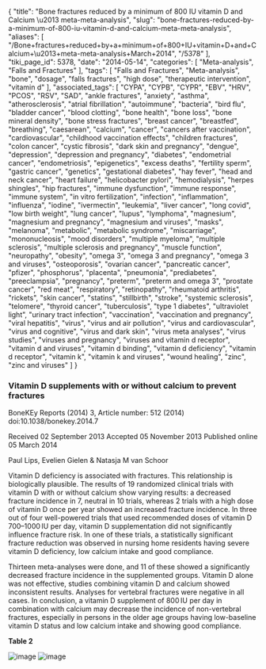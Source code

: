 {
    "title": "Bone fractures reduced by a minimum of 800 IU vitamin D and Calcium \u2013 meta-meta-analysis",
    "slug": "bone-fractures-reduced-by-a-minimum-of-800-iu-vitamin-d-and-calcium-meta-meta-analysis",
    "aliases": [
        "/Bone+fractures+reduced+by+a+minimum+of+800+IU+vitamin+D+and+Calcium+\u2013+meta-meta-analysis+March+2014",
        "/5378"
    ],
    "tiki_page_id": 5378,
    "date": "2014-05-14",
    "categories": [
        "Meta-analysis",
        "Falls and Fractures"
    ],
    "tags": [
        "Falls and Fractures",
        "Meta-analysis",
        "bone",
        "dosage",
        "falls fractures",
        "high dose",
        "therapeutic intervention",
        "vitamin d"
    ],
    "associated_tags": [
        "CYPA",
        "CYPB",
        "CYPR",
        "EBV",
        "HRV",
        "PCOS",
        "RSV",
        "SAD",
        "ankle fractures",
        "anxiety",
        "asthma",
        "atherosclerosis",
        "atrial fibrillation",
        "autoimmune",
        "bacteria",
        "bird flu",
        "bladder cancer",
        "blood clotting",
        "bone health",
        "bone loss",
        "bone mineral density",
        "bone stress fractures",
        "breast cancer",
        "breastfed",
        "breathing",
        "caesarean",
        "calcium",
        "cancer",
        "cancers after vaccination",
        "cardiovascular",
        "childhood vaccination effects",
        "children fractures",
        "colon cancer",
        "cystic fibrosis",
        "dark skin and pregnancy",
        "dengue",
        "depression",
        "depression and pregnancy",
        "diabetes",
        "endometrial cancer",
        "endometriosis",
        "epigenetics",
        "excess deaths",
        "fertility sperm",
        "gastric cancer",
        "genetics",
        "gestational diabetes",
        "hay fever",
        "head and neck cancer",
        "heart failure",
        "helicobacter pylori",
        "hemodialysis",
        "herpes shingles",
        "hip fractures",
        "immune dysfunction",
        "immune response",
        "immune system",
        "in vitro fertilization",
        "infection",
        "inflammation",
        "influenza",
        "iodine",
        "ivermectin",
        "leukemia",
        "liver cancer",
        "long covid",
        "low birth weight",
        "lung cancer",
        "lupus",
        "lymphoma",
        "magnesium",
        "magnesium and pregnancy",
        "magnesium and viruses",
        "masks",
        "melanoma",
        "metabolic",
        "metabolic syndrome",
        "miscarriage",
        "mononucleosis",
        "mood disorders",
        "multiple myeloma",
        "multiple sclerosis",
        "multiple sclerosis and pregnancy",
        "muscle function",
        "neuropathy",
        "obesity",
        "omega 3",
        "omega 3 and pregnancy",
        "omega 3 and viruses",
        "osteoporosis",
        "ovarian cancer",
        "pancreatic cancer",
        "pfizer",
        "phosphorus",
        "placenta",
        "pneumonia",
        "prediabetes",
        "preeclampsia",
        "pregnancy",
        "preterm",
        "preterm and omega 3",
        "prostate cancer",
        "red meat",
        "respiratory",
        "retinopathy",
        "rheumatoid arthritis",
        "rickets",
        "skin cancer",
        "statins",
        "stillbirth",
        "stroke",
        "systemic sclerosis",
        "telomere",
        "thyroid cancer",
        "tuberculosis",
        "type 1 diabetes",
        "ultraviolet light",
        "urinary tract infection",
        "vaccination",
        "vaccination and pregnancy",
        "viral hepatitis",
        "virus",
        "virus and air pollution",
        "virus and cardiovascular",
        "virus and cognitive",
        "virus and dark skin",
        "virus meta analyses",
        "virus studies",
        "viruses and pregnancy",
        "viruses and vitamin d receptor",
        "vitamin d and viruses",
        "vitamin d binding",
        "vitamin d deficiency",
        "vitamin d receptor",
        "vitamin k",
        "vitamin k and viruses",
        "wound healing",
        "zinc",
        "zinc and viruses"
    ]
}


### Vitamin D supplements with or without calcium to prevent fractures

BoneKEy Reports (2014) 3, Article number: 512 (2014) doi:10.1038/bonekey.2014.7

Received 02 September 2013 Accepted 05 November 2013 Published online 05 March 2014

Paul Lips,	 Evelien Gielen	 & Natasja M van Schoor

Vitamin D deficiency is associated with fractures. This relationship is biologically plausible. The results of 19 randomized clinical trials with vitamin D with or without calcium show varying results: a decreased fracture incidence in 7, neutral in 10 trials, whereas 2 trials with a high dose of vitamin D once per year showed an increased fracture incidence. In three out of four well-powered trials that used recommended doses of vitamin D 700–1000 IU per day, vitamin D supplementation did not significantly influence fracture risk. In one of these trials, a statistically significant fracture reduction was observed in nursing home residents having severe vitamin D deficiency, low calcium intake and good compliance. 

Thirteen meta-analyses were done, and 11 of these showed a significantly decreased fracture incidence in the supplemented groups. Vitamin D alone was not effective, studies combining vitamin D and calcium showed inconsistent results. Analyses for vertebral fractures were negative in all cases. In conclusion, a vitamin D supplement of 800 IU per day in combination with calcium may decrease the incidence of non-vertebral fractures, especially in persons in the older age groups having low-baseline vitamin D status and low calcium intake and showing good compliance.

 **Table 2** 

<img src="https://d378j1rmrlek7x.cloudfront.net/attachments/jpeg/t2a.jpg" alt="image">
<img src="https://d378j1rmrlek7x.cloudfront.net/attachments/jpeg/t2b.jpg" alt="image">